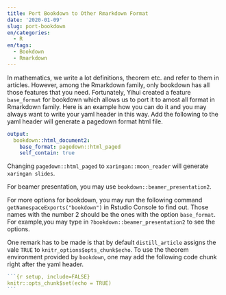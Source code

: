 ```yaml
---
title: Port Bookdown to Other Rmarkdown Format
date: '2020-01-09'
slug: port-bookdown
en/categories:
  - R
en/tags:
  - Bookdown
  - Rmarkdown
---
```


In mathematics, we write a lot definitions, theorem etc. and refer to them in articles. However, among the Rmarkdown family, only bookdown has all those features that you need. Fortunately, Yihui created a feature `base_format` for bookdown which allows us to port it to amost all format in Rmarkdown family. Here is an example how you can do it and you may always want to write your yaml header in this way.
Add the following to the yaml header will generate a pagedown format html file.

```yaml
output:
  bookdown::html_document2:
    base_format: pagedown::html_paged
    self_contain: true
```

Changing `pagedown::html_paged` to `xaringan::moon_reader` will generate `xaringan slides`.

For beamer presentation, you may use `bookdown::beamer_presentation2`.

For more options for bookdown, you may run the following command `getNamespaceExports("bookdown")` in Rstudio Console to find out. Those names with the number 2 should be the ones with the option `base_format`. For example,you may type in `?bookdown::beamer_presentation2` to see the options.

One remark has to be made is that by default `distill_article` assigns the vale `TRUE` to `knitr_options$opts_chunk$echo`. To use the theorem environment provided by `bookdown`, one may add the following code chunk right after the yaml header.

````r
```{r setup, include=FALSE}
knitr::opts_chunk$set(echo = TRUE)
```
````
